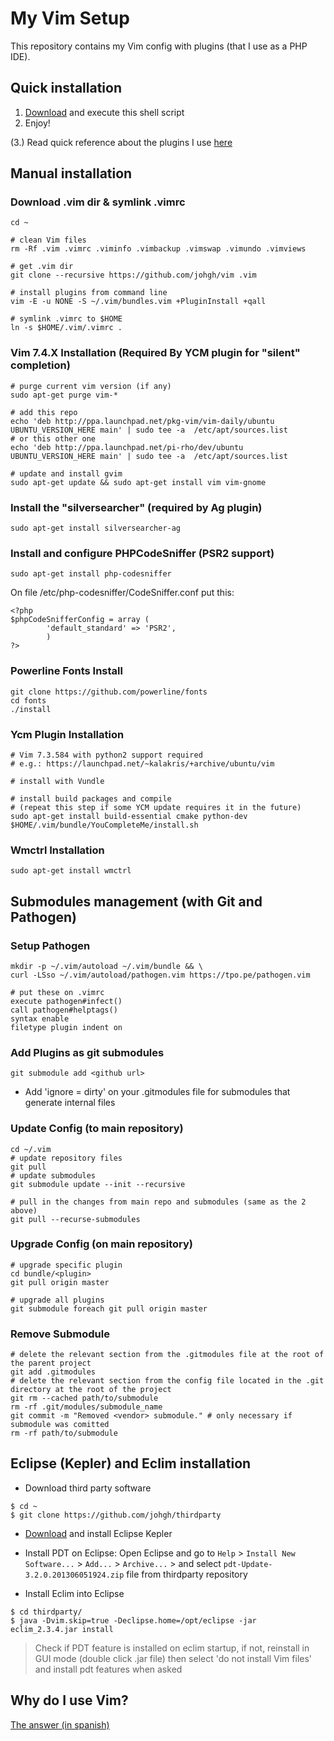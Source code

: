 # My Vim Setup
This repository contains my Vim config with plugins (that I use as a PHP IDE).

## Quick installation

1. [Download](https://raw.githubusercontent.com/johgh/scripts/master/vim_setup.sh) and execute this shell script
2. Enjoy!

(3.) Read quick reference about the plugins I use [here](http://cheat-sheets.tk/vim/)

## Manual installation

### Download .vim dir & symlink .vimrc
```
cd ~

# clean Vim files
rm -Rf .vim .vimrc .viminfo .vimbackup .vimswap .vimundo .vimviews

# get .vim dir
git clone --recursive https://github.com/johgh/vim .vim

# install plugins from command line
vim -E -u NONE -S ~/.vim/bundles.vim +PluginInstall +qall

# symlink .vimrc to $HOME
ln -s $HOME/.vim/.vimrc .
```

### Vim 7.4.X Installation (Required By YCM plugin for "silent" completion)
```
# purge current vim version (if any)
sudo apt-get purge vim-*

# add this repo
echo 'deb http://ppa.launchpad.net/pkg-vim/vim-daily/ubuntu UBUNTU_VERSION_HERE main' | sudo tee -a  /etc/apt/sources.list
# or this other one
echo 'deb http://ppa.launchpad.net/pi-rho/dev/ubuntu UBUNTU_VERSION_HERE main' | sudo tee -a  /etc/apt/sources.list

# update and install gvim
sudo apt-get update && sudo apt-get install vim vim-gnome
```

### Install the "silversearcher" (required by Ag plugin)
```
sudo apt-get install silversearcher-ag
```

### Install and configure PHPCodeSniffer (PSR2 support)
```
sudo apt-get install php-codesniffer
```

On file /etc/php-codesniffer/CodeSniffer.conf put this:
```
<?php
$phpCodeSnifferConfig = array (
        'default_standard' => 'PSR2',
        )
?>
```

### Powerline Fonts Install
```
git clone https://github.com/powerline/fonts
cd fonts
./install
```

### Ycm Plugin Installation
```
# Vim 7.3.584 with python2 support required
# e.g.: https://launchpad.net/~kalakris/+archive/ubuntu/vim

# install with Vundle

# install build packages and compile
# (repeat this step if some YCM update requires it in the future)
sudo apt-get install build-essential cmake python-dev
$HOME/.vim/bundle/YouCompleteMe/install.sh
```
### Wmctrl Installation
```
sudo apt-get install wmctrl
```

## Submodules management (with Git and Pathogen)

### Setup Pathogen
```
mkdir -p ~/.vim/autoload ~/.vim/bundle && \
curl -LSso ~/.vim/autoload/pathogen.vim https://tpo.pe/pathogen.vim

# put these on .vimrc
execute pathogen#infect()
call pathogen#helptags()
syntax enable
filetype plugin indent on
```

### Add Plugins as git submodules
```
git submodule add <github url>
```
* Add 'ignore = dirty' on your .gitmodules file for submodules that generate internal files
 

### Update Config (to main repository)
```
cd ~/.vim
# update repository files
git pull
# update submodules
git submodule update --init --recursive

# pull in the changes from main repo and submodules (same as the 2 above)
git pull --recurse-submodules
```

### Upgrade Config (on main repository)
```
# upgrade specific plugin
cd bundle/<plugin>
git pull origin master

# upgrade all plugins
git submodule foreach git pull origin master
```

### Remove Submodule
```
# delete the relevant section from the .gitmodules file at the root of the parent project
git add .gitmodules
# delete the relevant section from the config file located in the .git directory at the root of the project
git rm --cached path/to/submodule
rm -rf .git/modules/submodule_name
git commit -m "Removed <vendor> submodule." # only necessary if submodule was comitted
rm -rf path/to/submodule
```

## Eclipse (Kepler) and Eclim installation
- Download third party software
```
$ cd ~
$ git clone https://github.com/johgh/thirdparty
```

- [Download](http://eclipse.org/downloads/packages/eclipse-standard-432/keplersr2) and install Eclipse Kepler

- Install PDT on Eclipse: Open Eclipse and go to `Help` > `Install New Software...` > `Add...` > `Archive...` >
and select `pdt-Update-3.2.0.201306051924.zip` file from thirdparty repository

- Install Eclim into Eclipse
```
$ cd thirdparty/
$ java -Dvim.skip=true -Declipse.home=/opt/eclipse -jar eclim_2.3.4.jar install
```
> Check if PDT feature is installed on eclim startup, if not, reinstall in GUI mode (double click .jar file) then select 'do not install Vim files' and install pdt features when asked

## Why do I use Vim?
[The answer (in spanish)](http://cheat-sheets.tk/Vim-incomprendido/)

